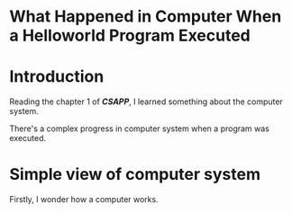 # What Happened in Computer When a Helloworld Program Executed



<!-- ```c
#include <stdio.h>

int main()
{
  printf("Hello World");
  return 0;
}
``` -->

# Introduction

Reading the chapter 1 of ***CSAPP***, I learned something about the computer system.

There's a complex progress in computer system when a program was executed.

# Simple view of computer system

Firstly, I wonder how a computer works.




